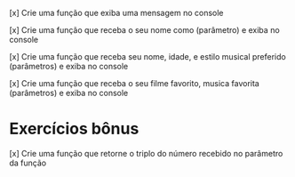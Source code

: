 [x] Crie uma função que exiba uma mensagem no console

[x] Crie uma função que receba o seu nome como (parâmetro) e exiba no console

[x] Crie uma função que receba seu nome, idade, e estilo musical preferido (parâmetros) e exiba no console

[x] Crie uma função que receba o seu filme favorito, musica favorita (parâmetros) e exiba no console

# Exercícios bônus

[x] Crie uma função que retorne o triplo do número recebido no parâmetro da função
